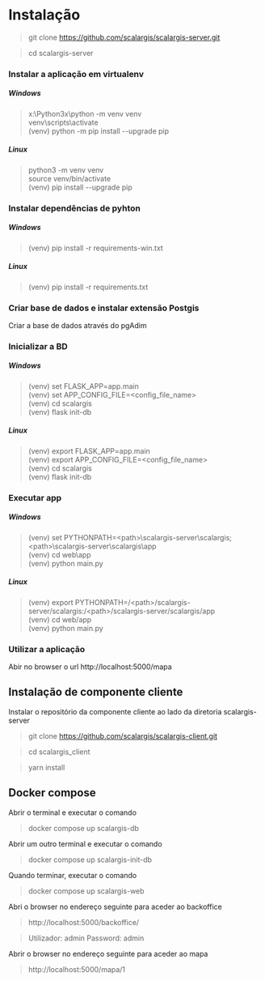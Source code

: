 # Instalação

> git clone https://github.com/scalargis/scalargis-server.git

> cd scalargis-server


### Instalar a aplicação em virtualenv

##### Windows 
> x:\Python3x\python -m venv venv  
> venv\scripts\activate  
> (venv) python -m pip install --upgrade pip

##### Linux
> python3 -m venv venv  
> source venv/bin/activate  
> (venv) pip install --upgrade pip

### Instalar dependências de pyhton

##### Windows
> (venv) pip install -r requirements-win.txt

##### Linux
> (venv) pip install -r requirements.txt

### Criar base de dados e instalar extensão Postgis  

Criar a base de dados através do pgAdim


### Inicializar a BD

##### Windows 
> (venv) set FLASK_APP=app.main  
> (venv) set APP_CONFIG_FILE=<config_file_name>    
> (venv) cd scalargis  
> (venv) flask init-db

##### Linux
> (venv) export FLASK_APP=app.main  
> (venv) export APP_CONFIG_FILE=<config_file_name>  
> (venv) cd scalargis  
> (venv) flask init-db  

### Executar app

##### Windows 
> (venv) set PYTHONPATH=\<path\>\scalargis-server\scalargis;\<path\>\scalargis-server\scalargis\app   
> (venv) cd web\app  
> (venv) python main.py

##### Linux
> (venv) export PYTHONPATH=/<path\>/scalargis-server/scalargis:/<path\>/scalargis-server/scalargis/app  
> (venv) cd web/app  
> (venv) python main.py

### Utilizar a aplicação
Abir no browser o url http://localhost:5000/mapa


## Instalação de componente cliente

Instalar o repositório da componente cliente ao lado da diretoria scalargis-server 

> git clone https://github.com/scalargis/scalargis-client.git

> cd scalargis_client

> yarn install


## Docker compose

Abrir o terminal e executar o comando

> docker compose up scalargis-db

Abrir um outro terminal e executar o comando

> docker compose up scalargis-init-db

Quando terminar, executar o comando

> docker compose up scalargis-web

Abri o browser no endereço seguinte para aceder ao backoffice

> http://localhost:5000/backoffice/

> Utilizador: admin
> Password: admin

Abrir o browser no endereço seguinte para aceder ao mapa

> http://localhost:5000/mapa/1



